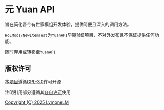 # 元 Yuan API

旨在简化吾今有世家模组开发体验，提供简便且深入的调用方法。

`HoLMods/NewItemTest`为`YuanAPI`早期验证项目，不对外发布且不保证提供任何功能。

随时弃用或转移至`YuanAPI`

## 版权许可

[本项目](https://github.com/LymoneLM/YuanAPI)遵循[GPL-3.0](LICENSE)许可开源

注明引用部分遵循其[各自许可](NOTICE)使用

[Copyright (C) 2025 LymoneLM](NOTICE)